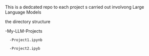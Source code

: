 This is a dedcated repo to each project s carried out involvong Large Language Models

the directory structure

-My-LLM-Projects
  
      -Project1.ipynb
  
      -Project2.ipyb
